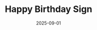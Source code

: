 ---
title: "Happy Birthday Sign"
date: 2025-09-01
publish_on: "2025-09-01"
summary: "A multi-color 3D-printed “Happy Birthday” décor sign with bold layered lettering — a reusable celebration accent that can be customized to match any party color theme."
tags: [Signs, Décor, Celebration]
photos: ["/assets/img/hbd1.png"]
category: Signs
detail: >
  A vibrant and reusable 3D-printed “Happy Birthday” décor sign designed to be displayed year after year — perfect for shelves, dessert tables, or party backdrops. Featuring bold layered lettering with a clean dimensional finish, it delivers celebration energy without feeling disposable or cartoonish. Printed in durable PLA and fully customizable in any color palette to match party themes, family traditions, or individual personalities, this piece offers a polished keepsake alternative to temporary foil balloons or paper signs.
square_url:
makerworld_url: https://makerworld.com/en/models/211664-happy-birthday-sign#profileId-231486
---